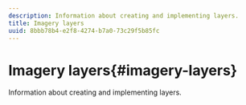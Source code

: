 ```yaml
---
description: Information about creating and implementing layers.
title: Imagery layers
uuid: 8bbb78b4-e2f8-4274-b7a0-73c29f5b85fc
---
```


# Imagery layers{#imagery-layers}

Information about creating and implementing layers.

